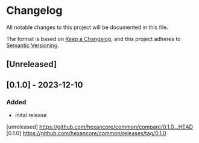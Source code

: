 # Changelog

All notable changes to this project will be documented in this file.

The format is based on [Keep a Changelog](https://keepachangelog.com/en/1.0.0/),
and this project adheres to [Semantic Versioning](https://semver.org/spec/v2.0.0.html).

## [Unreleased]

## [0.1.0] - 2023-12-10

### Added

- inital release

[unreleased] https://github.com/hexancore/common/compare/0.1.0...HEAD  
[0.1.0] https://github.com/hexancore/common/releases/tag/0.1.0  
